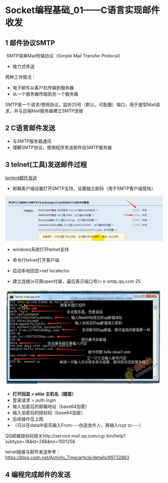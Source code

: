 # Socket编程基础_01——C语言实现邮件收发

## 1 邮件协议SMTP

​	SMTP简单Mail传输协议（Simple Mail Transfer Protocal）

* 接力式传送

两种工作情况：

* 电子邮件从客户机传输到服务器
* 从一个服务器传输到另一个服务器

SMTP是一个请求/想用协议，监听25号（默认，可配置）端口，用于接受Mail请求，并与远端Mail服务器建立SMTP连接

## 2 C语言邮件发送

* 与SMTP服务器通讯
* 理解SMTP协议，使用程序发送邮件给SMTP服务器

## 3 telnet(工具)发送邮件过程

[tenlent邮件发送](http://www.zixue.com/thread-25813-1-1.html)

* 邮箱客户端设置打开SMTP支持，设置独立密码（用于SMTP客户端登陆）

![邮箱打开SMTP支持](resourceFiles/邮箱打开SMTP支持.png)

* windows系统打开telnet支持

* 命令行telnet打开客户端
* 启动本地回显>set localecho

* 建立连接(o可用open代替，最后表示端口号)> o smtp.qq.com 25

![telnet邮件发送操作过程](resourceFiles/telnet邮件发送操作过程.png)

* **打开回显 > ehlo 主机名（随意）**
* 登录请求 > auth login
* 输入加密后的邮箱地址（base64加密）
* 输入加密后的授权码（base64加密）
* 后续操作见上图
* （可以在data中首先输入From:---伪造发件人，再输入rcpt to:---）

 QQ邮箱授权码相关http://service.mail.qq.com/cgi-bin/help?subtype=1&&id=28&&no=1001256

telnet链接与邮件发送参考：https://blog.csdn.net/Activity_Time/article/details/99732863

## 4 编程完成邮件的发送